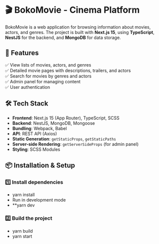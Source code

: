 # 🎬 BokoMovie - Cinema Platform

BokoMovie is a web application for browsing information about movies, actors, and genres. The project is built with **Next.js 15**, using **TypeScript**, **NestJS** for the backend, and **MongoDB** for data storage.

## 🚀 Features

✅ View lists of movies, actors, and genres  
✅ Detailed movie pages with descriptions, trailers, and actors  
✅ Search for movies by genres and actors  
✅ Admin panel for managing content  
✅ User authentication  

## 🛠️ Tech Stack

- **Frontend**: Next.js 15 (App Router), TypeScript, SCSS  
- **Backend**: NestJS, MongoDB, Mongoose  
- **Bundling**: Webpack, Babel  
- **API**: REST API (Axios)  
- **Static Generation**: `getStaticProps`, `getStaticPaths`  
- **Server-side Rendering**: `getServerSideProps` (for admin panel)  
- **Styling**: SCSS Modules  




## 📦 Installation & Setup

### 1️⃣ Install dependencies
- yarn install
- Run in development mode
- **yarn dev

### 2️⃣ Build the project
- yarn build
- yarn start

